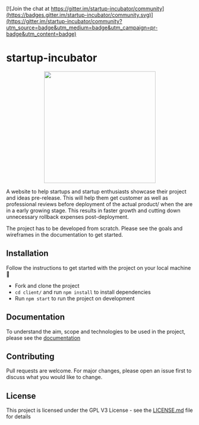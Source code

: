 [![Join the chat at https://gitter.im/startup-incubator/community](https://badges.gitter.im/startup-incubator/community.svg)](https://gitter.im/startup-incubator/community?utm_source=badge&utm_medium=badge&utm_campaign=pr-badge&utm_content=badge)

# startup-incubator

<p align="center" width="100%">
    <img width="300" src="https://github.com/adityabisoi/startup-incubator/blob/main/icon.png"> 
</p>

A website to help startups and startup enthusiasts showcase their project and ideas pre-release. This will help them get customer as well as professional reviews before deployment of the actual product/ when the are in a early growing stage. This results in faster growth and cutting down unnecessary rollback expenses post-deployment.

The project has to be developed from scratch. Please see the goals and wireframes in the documentation to get started.

## Installation
Follow the instructions to get started with the project on your local machine 🚀
* Fork and clone the project
* `cd client/` and run `npm install` to install dependencies
* Run `npm start` to run the project on development

## Documentation
To understand the aim, scope and technologies to be used in the project, please see the [documentation](https://bit.ly/2J5XSHm)

## Contributing
Pull requests are welcome. For major changes, please open an issue first to discuss what you would like to change.

## License

This project is licensed under the GPL V3 License - see the [LICENSE.md](https://github.com/adityabisoi/startup-incubator/blob/main/LICENSE) file for details
